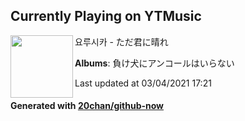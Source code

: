 ## Currently Playing on YTMusic

[<img align="left" width="100" src="https://lh3.googleusercontent.com/OwqXyH7b7Qv5cUD6Sa73TceATsbxhFaJoqqZZBXeJswKI0M0kuHQHczfFJFLX2P030OTh-tmaVXXUH0">](https://music.youtube.com/watch?v=ZdzoLCLliW0)

요루시카 - ただ君に晴れ

**Albums**: 負け犬にアンコールはいらない

Last updated at 03/04/2021 17:21

#### Generated with [20chan/github-now](https://github.com/20chan/github-now)


<!--
**20chan/20chan** is a ✨ _special_ ✨ repository because its `README.md` (this file) appears on your GitHub profile.

Here are some ideas to get you started:

- 🔭 I’m currently working on ...
- 🌱 I’m currently learning ...
- 👯 I’m looking to collaborate on ...
- 🤔 I’m looking for help with ...
- 💬 Ask me about ...
- 📫 How to reach me: ...
- 😄 Pronouns: ...
- ⚡ Fun fact: ...
-->
